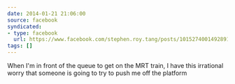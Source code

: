 ```yaml
---
date: 2014-01-21 21:06:00
source: facebook
syndicated:
- type: facebook
  url: https://www.facebook.com/stephen.roy.tang/posts/10152740014928912
tags: []
---
```


When I'm in front of the queue to get on the MRT train, I have this irrational worry that someone is going to try to push me off the platform